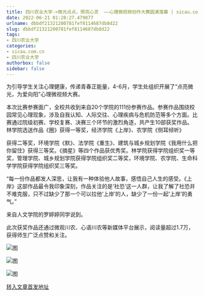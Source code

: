 ```yaml
---
title: 四川农业大学->微光点点，照亮心灵  ——心理微视频创作大赛圆满落幕 | sicau.com.cn
date: 2022-06-21 01:28:27.479877
urlname: dbbdf21321200781fef8114687db8d22
slug: dbbdf21321200781fef8114687db8d22
tags: 
- 四川农业大学
categories:
- sicau.com.cn
- 四川农业大学
authorbox: false
sidebar: false
---
```

为引导学生关注心理健康，传递青春正能量，4-6月，学生处组织开展了“点亮微光，为爱向阳”心理微视频大赛。  

本次比赛参赛面广，全校共收到来自20个学院的111份参赛作品。参赛作品围绕校园常见心理现象，涉及自我认知、人际交往、心理疾病与危机防范等多个方面。比赛通过院级初赛、学校复赛、决赛三个环节的激烈角逐，共产生10部获奖作品。林学院选送作品《圈》获得一等奖，经济学院《上岸》、农学院《侧耳倾听》
<!--more-->
获得二等奖，环境学院《默》、法学院《重生》、建筑与城乡规划学院《我用什么把你留住》获得三等奖。《摘星》等四个作品获优秀奖。林学院获得学院组织奖一等奖，管理学院、城乡规划学院获得学院组织奖二等奖，环境学院、农学院、生命科学学院获得学院组织奖三等奖。

“每一份作品都发人深思，让我有一种体验他人故事，感悟自己人生的感受。《上岸》这部作品最令我印象深刻，作品关注的是‘社恐’这一人群，让我了解了社恐并不难克服，只不过缺少了那一个可以拉他‘上岸’的人，缺少了一份一起‘上岸’的勇气。”

来自人文学院的罗婷婷同学说到。

此次获奖作品还通过微观川农、心语川农等新媒体平台展示，阅读量超过1.7万，获得师生广泛点赞和关注。

![图](https://news.sicau.edu.cn/__local/0/1F/5F/EBD82BE8DE113F1B453D0169E69_78CE43BE_33260.png)

![图](https://news.sicau.edu.cn/__local/E/4B/AD/5C619D1B060622AC734D69FA2E5_44DA0B5F_20332.png)

![图](https://news.sicau.edu.cn/__local/3/08/49/EFBC244E220DA818CE43CE89F12_3B0F2B4A_43F02.png)

[转入文章首发地址](https://news.sicau.edu.cn/info/1078/68469.htm)